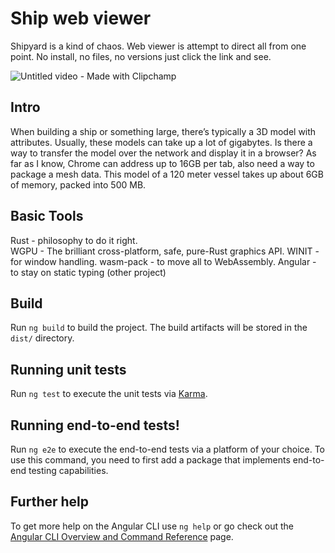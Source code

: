 # Ship web viewer

Shipyard is a kind of chaos. Web viewer is attempt to direct all from one point. No install, no files, no versions just click the link and see.

![Untitled video - Made with Clipchamp](https://github.com/skokovin/putout/assets/13080037/514d2e2b-2522-4032-9699-3133bf80d14b)


## Intro

When building a ship or something large, there’s typically a 3D model with attributes. Usually, these models can take up a lot of gigabytes. Is there a way to transfer the model over the network and display it in a browser? As far as I know, Chrome can address up to 16GB per tab, also need a way to package a mesh data. This model of a 120 meter vessel takes up about 6GB of memory, packed into 500 MB.

## Basic Tools

Rust - philosophy to do it right. </br>
WGPU - The brilliant cross-platform, safe, pure-Rust graphics API.
WINIT - for window handling.
wasm-pack - to move all to WebAssembly.
Angular - to stay on static typing (other project)



## Build

Run `ng build` to build the project. The build artifacts will be stored in the `dist/` directory.

## Running unit tests

Run `ng test` to execute the unit tests via [Karma](https://karma-runner.github.io).

## Running end-to-end tests!


Run `ng e2e` to execute the end-to-end tests via a platform of your choice. To use this command, you need to first add a package that implements end-to-end testing capabilities.

## Further help

To get more help on the Angular CLI use `ng help` or go check out the [Angular CLI Overview and Command Reference](https://angular.io/cli) page.
